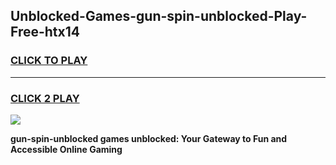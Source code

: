 
## Unblocked-Games-gun-spin-unblocked-Play-Free-htx14
<h3>
<a href="https://premium76.site?title=gun-spin-unblocked&ref=18A1">CLICK TO PLAY</a></h3>
<hr>

<h3>
<a href="https://premium76.site?title=gun-spin-unblocked&ref=18A1">CLICK 2 PLAY</a>
  
</h3>

<a href="https://premium76.site?title=gun-spin-unblocked&ref=18A1"><img src="https://clearcache.store/games.png"></a>


**gun-spin-unblocked games unblocked: Your Gateway to Fun and Accessible Online Gaming**
